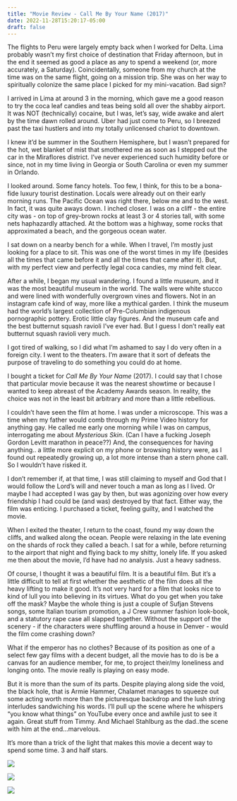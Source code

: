 ```yaml
---
title: "Movie Review - Call Me By Your Name (2017)"
date: 2022-11-28T15:20:17-05:00
draft: false
---
```

The flights to Peru were largely empty back when I worked for Delta. Lima probably wasn’t my first choice of destination that Friday afternoon, but in the end it seemed as good a place as any to spend a weekend (or, more accurately, a Saturday). Coincidentally, someone from my church at the time was on the same flight, going on a mission trip. She was on her way to spiritually colonize the same place I picked for my mini-vacation. Bad sign?

I arrived in Lima at around 3 in the morning, which gave me a good reason to try the coca leaf candies and teas being sold all over the shabby airport. It was NOT (technically) cocaine, but I was, let’s say, wide awake and alert by the time dawn rolled around. Uber had just come to Peru, so I breezed past the taxi hustlers and into my totally unlicensed chariot to downtown. 

I knew it’d be summer in the Southern Hemisphere, but I wasn’t prepared for the hot, wet blanket of mist that smothered me as soon as I stepped out the car in the Miraflores district. I’ve never experienced such humidity before or since, not in my time living in Georgia or South Carolina or even my summer in Orlando. 

I looked around. Some fancy hotels. Too few, I think, for this to be a bona-fide luxury tourist destination. Locals were already out on their early morning runs. The Pacific Ocean was right there, below me and to the west. In fact, it was quite aways down. I inched closer. I was on a cliff - the entire city was - on top of grey-brown rocks at least 3 or 4 stories tall, with some nets haphazardly attached. At the bottom was a highway, some rocks that approximated a beach, and the gorgeous ocean water.

I sat down on a nearby bench for a while. When I travel, I’m mostly just looking for a place to sit. This was one of the worst times in my life (besides all the times that came before it and all the times that came after it). But, with my perfect view and perfectly legal coca candies, my mind felt clear.

After a while, I began my usual wandering. I found a little museum, and it was the most beautiful museum in the world. The walls were white stucco and were lined with wonderfully overgrown vines and flowers. Not in an instagram cafe kind of way, more like a mythical garden. I think the museum had the world’s largest collection of Pre-Columbian indigenous pornographic pottery. Erotic little clay figures. And the museum cafe and the best butternut squash ravioli I’ve ever had. But I guess I don’t really eat butternut squash ravioli very much.

I got tired of walking, so I did what I’m ashamed to say I do very often in a foreign city. I went to the theaters. I’m aware that it sort of defeats the purpose of traveling to do something you could do at home.

I bought a ticket for _Call Me By Your Name_ (2017). I could say that I chose that particular movie because it was the nearest showtime or because I wanted to keep abreast of the Academy Awards season. In reality, the choice was not in the least bit arbitrary and more than a little rebellious. 

I couldn’t have seen the film at home. I was under a microscope. This was a time when my father would comb through my Prime Video history for anything gay. He called me early one morning while I was on campus, interrogating me about _Mysterious Skin_.  (Can I have a fucking Joseph Gordon Levitt marathon in peace??)  And, the consequences for having anything.. a little more explicit on my phone or browsing history were, as I found out repeatedly growing up, a lot more intense than a stern phone call. So I wouldn’t have risked it.

I don’t remember if, at that time, I was still claiming to myself and God that I would follow the Lord’s will and never touch a man as long as I lived. Or maybe I had accepted I was gay by then, but was agonizing over how every friendship I had could be (and was) destroyed by that fact. Either way, the film was enticing. I purchased a ticket, feeling guilty, and I watched the movie.

When I exited the theater, I return to the coast, found my way down the cliffs, and walked along the ocean. People were relaxing in the late evening on the shards of rock they called a beach. I sat for a while, before returning to the airport that night and flying back to my shitty, lonely life. If you asked me then about the movie, I’d have had no analysis. Just a heavy sadness.

Of course, I thought it was a beautiful film. It is a beautiful film. But it’s a little difficult to tell at first whether the aesthetic of the film does all the heavy lifting to make it good. It’s not very hard for a film that looks nice to kind of lull you into believing in its virtues. What do you get when you take off the mask? Maybe the whole thing is just a couple of Sufjan Stevens songs, some Italian tourism promotion, a J Crew summer fashion look-book, and a statutory rape case all slapped together. Without the support of the scenery -  if the characters were shuffling around a house in Denver - would the film come crashing down?

What if the emperor has no clothes? Because of its position as one of a select few gay films with a decent budget, all the movie has to do is be a canvas for an audience member, for me, to project their/my loneliness and longing onto. The movie really is playing on easy mode.

But it is more than the sum of its parts. Despite playing along side the void, the black hole, that is Armie Hammer, Chalamet manages to squeeze out some acting worth more than the picturesque backdrop and the lush string interludes sandwiching his words. I’ll pull up the scene where he whispers “you know what things” on YouTube every once and awhile just to see it again. Great stuff from Timmy. And Michael Stahlburg as the dad..the scene with him at the end…marvelous. 

It’s more than a trick of the light that makes this movie a decent way to spend some time. 3 and half stars.


![](../d7ee6c91-12d8-4eab-99aa-ce6bee1115d8_rw_1920.jpeg)

![](../3037401a-d7ca-4e9d-9f00-6d1032eaba19_rw_1920.jpeg)

![](../7241f074-011f-49dd-9dcc-ba279bf247e2_rw_1920.jpeg)

